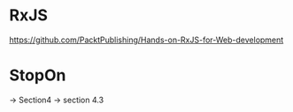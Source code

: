 # RxJS

https://github.com/PacktPublishing/Hands-on-RxJS-for-Web-development

# StopOn

 -> Section4 -> section 4.3